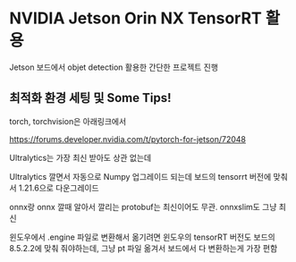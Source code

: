 # NVIDIA Jetson Orin NX TensorRT 활용

Jetson 보드에서 objet detection 활용한 간단한 프로젝트 진행

## 최적화 환경 세팅 및 Some Tips!

torch, torchvision은 아래링크에서

https://forums.developer.nvidia.com/t/pytorch-for-jetson/72048


Ultralytics는 가장 최신 받아도 상관 없는데

Ultralytics 깔면서 자동으로 Numpy 업그레이드 되는데
보드의 tensorrt 버전에 맞춰서 1.21.6으로 다운그레이드

onnx랑 onnx 깔때 알아서 깔리는 protobuf는 최신이어도 무관. onnxslim도 그냥 최신

윈도우에서 .engine 파일로 변환해서 옮기려면 윈도우의 tensorRT 버전도 보드의 8.5.2.2에 맞춰 줘야하는데,
그냥 pt 파일 옮겨서 보드에서 다 변환하는게 가장 편함
